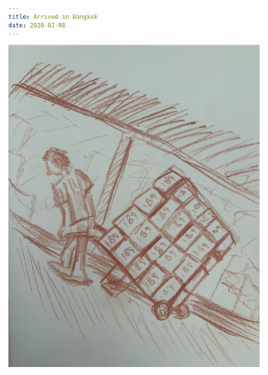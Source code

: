 ```yaml
---
title: Arrived in Bangkok
date: 2020-02-08
---
```


!['Arrived in Bangkok'](image/44ArrivedinBangkok1.jpg)

